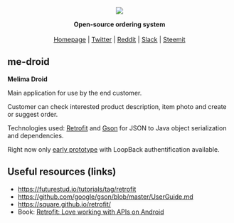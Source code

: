 <p align="center"><a href="https://melima.hda.me/"><img src="https://avatars2.githubusercontent.com/u/29970755?v=4&s=140"></p></a>
<p align="center"><strong>Open-source ordering system</strong><br><br> <a href="https://melima.hda.me/">Homepage</a> | <a href="https://twitter.com/Melima_Project">Twitter</a> | <a href="https://www.reddit.com/r/melima/">Reddit</a> | <a href="https://melima.slack.com/">Slack</a> | <a href="https://steemit.com/@melima">Steemit</a></p>

## me-droid

**Melima Droid**

Main application for use by the end customer.

Customer can check interested product description, item photo and create or suggest order.

Technologies used: [Retrofit](https://github.com/square/retrofit) and [Gson](https://github.com/google/gson) for JSON to Java object serialization and dependencies.

Right now only [early prototype](https://github.com/Melima-Project/me-android-early-proto) with LoopBack authentification available.

## Useful resources (links)

- https://futurestud.io/tutorials/tag/retrofit  
- https://github.com/google/gson/blob/master/UserGuide.md  
- https://square.github.io/retrofit/  
- Book: [Retrofit: Love working with APIs on Android](https://leanpub.com/retrofit-love-working-with-apis-on-android)  